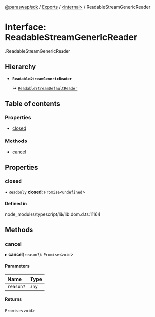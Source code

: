[@paraswap/sdk](../README.md) / [Exports](../modules.md) / [<internal\>](../modules/internal_.md) / ReadableStreamGenericReader

# Interface: ReadableStreamGenericReader

[<internal>](../modules/internal_.md).ReadableStreamGenericReader

## Hierarchy

- **`ReadableStreamGenericReader`**

  ↳ [`ReadableStreamDefaultReader`](internal_.ReadableStreamDefaultReader.md)

## Table of contents

### Properties

- [closed](internal_.ReadableStreamGenericReader.md#closed)

### Methods

- [cancel](internal_.ReadableStreamGenericReader.md#cancel)

## Properties

### closed

• `Readonly` **closed**: `Promise`<`undefined`\>

#### Defined in

node_modules/typescript/lib/lib.dom.d.ts:11164

## Methods

### cancel

▸ **cancel**(`reason?`): `Promise`<`void`\>

#### Parameters

| Name | Type |
| :------ | :------ |
| `reason?` | `any` |

#### Returns

`Promise`<`void`\>
